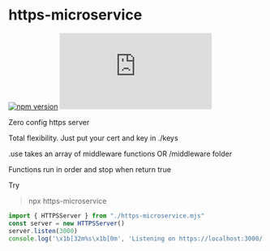 # https-microservice
[![npm version](https://badge.fury.io/js/https-microservice.svg)](https://badge.fury.io/js/https-microservice)
![size](http://img.badgesize.io/digplan/https-microservice/master/https-microservice.mjs)

Zero config https server

Total flexibility. Just put your cert and key in ./keys

.use takes an array of middleware functions OR /middleware folder

Functions run in order and stop when return true

Try
> npx https-microservice

````js
import { HTTPSServer } from "./https-microservice.mjs"
const server = new HTTPSServer()
server.listen(3000)
console.log('\x1b[32m%s\x1b[0m', 'Listening on https://localhost:3000/')

````